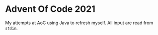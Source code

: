 # Advent Of Code 2021
My attempts at AoC using Java to refresh myself.
All input are read from `stdin`.
